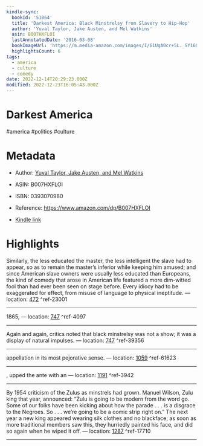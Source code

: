 ```yaml
---
kindle-sync:
  bookId: '51864'
  title: 'Darkest America: Black Minstrelsy from Slavery to Hip-Hop'
  author: 'Yuval Taylor, Jake Austen, and Mel Watkins'
  asin: B007HXFLOI
  lastAnnotatedDate: '2016-03-08'
  bookImageUrl: 'https://m.media-amazon.com/images/I/61UgA0cr+5L._SY160.jpg'
  highlightsCount: 6
tags:
  - america
  - culture
  - comedy
date: 2022-12-14T20:29:23.000Z
modified: 2022-12-23T16:05:43.000Z
---
```

# Darkest America

#america #politics #culture 

# Metadata

* Author: [Yuval Taylor, Jake Austen, and Mel Watkins](https://www.amazon.com/Yuval-Taylor/e/B007K2NWYC/ref=dp_byline_cont_ebooks_1)

* ASIN: B007HXFLOI

* ISBN: 0393070980

* Reference: <https://www.amazon.com/dp/B007HXFLOI>

* [Kindle link](kindle://book?action=open&asin=B007HXFLOI)

# Highlights

Similarly, the less educated the master, the less intelligent the slave had to appear, so as to remain the master’s inferior while keeping him amused; and since American slave owners were usually less educated than Europeans, the kind of comedy that arose in American life featured a more dim-witted fool than had ever been seen on stage before. Every idiocy had to be exaggerated for effect, from misuse of language to physical ineptitude. — location: [472](kindle://book?action=open&asin=B007HXFLOI&location=472) ^ref-23001

---

1865, — location: [747](kindle://book?action=open&asin=B007HXFLOI&location=747) ^ref-4097

---

Again and again, critics noted that black minstrelsy was not a show; it was a display of natural impulses. — location: [747](kindle://book?action=open&asin=B007HXFLOI&location=747) ^ref-39356

---

appellation in its most pejorative sense. — location: [1059](kindle://book?action=open&asin=B007HXFLOI&location=1059) ^ref-61623

---

, upped the ante with an — location: [1191](kindle://book?action=open&asin=B007HXFLOI&location=1191) ^ref-3942

---

By 1954 criticism of the Zulus as minstrels had grown. Manuel Wilson, Zulu king that year, announced: “Zulu is going to be modern from the word go. Some of our folks have been kicking about how the parade . . . is a disgrace to the Negroes. So . . . we’re going to be a comic strip right on.” The next year a new king appeared wearing silk clothes and no blackface; as soon as more traditional members saw this, they hurriedly painted his face, and did so again when he wiped it off. — location: [1287](kindle://book?action=open&asin=B007HXFLOI&location=1287) ^ref-17710

---
